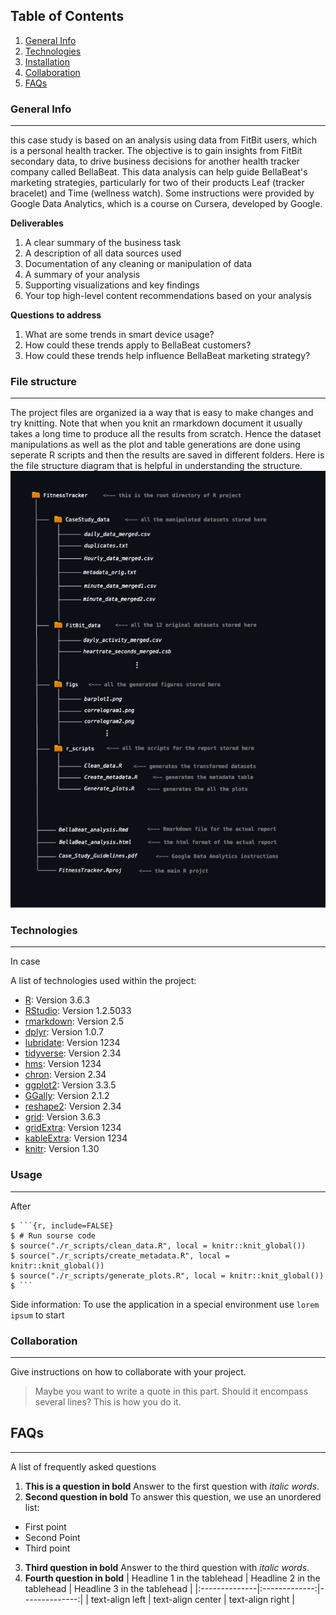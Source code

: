 ## Table of Contents
1. [General Info](#general-info)
2. [Technologies](#technologies)
3. [Installation](#installation)
4. [Collaboration](#collaboration)
5. [FAQs](#faqs)
### General Info
***
this case study is based on an analysis using data from FitBit users, which is a personal health tracker. The objective is to gain insights from FitBit secondary data, to drive business decisions for another health tracker company called BellaBeat. This data analysis can help guide BellaBeat's marketing strategies, particularly for two of their products Leaf (tracker bracelet) and Time (wellness watch). Some instructions were provided by Google Data Analytics, which is a course on Cursera, developed by Google.

**Deliverables**

1. A clear summary of the business task
2. A description of all data sources used
3. Documentation of any cleaning or manipulation of data
4. A summary of your analysis
5. Supporting visualizations and key findings
6. Your top high-level content recommendations based on your analysis

**Questions to address**

1. What are some trends in smart device usage?
2. How could these trends apply to BellaBeat customers?
3. How could these trends help influence BellaBeat marketing strategy?
### File structure
***
The project files are organized ia a way that is easy to make changes and try knitting. Note that when you knit an rmarkdown document it usually takes a long time to produce all the results from scratch. Hence the dataset manipulations as well as the plot and table generations are done using seperate R scripts and then the results are saved in different folders. Here is the file structure diagram that is helpful in understanding the structure.
![Image text](https://github.com/v-Vahe/FItnessTracker_Case_Study/blob/main/figs/file_structure_diagram.jpg) 
### Technologies
***
In case 

A list of technologies used within the project:
* [R](https://example.com): Version 3.6.3
* [RStudio](https://example.com): Version 1.2.5033
* [rmarkdown](https://example.com): Version 2.5 
* [dplyr](https://example.com): Version 1.0.7  
* [lubridate](https://example.com): Version 1234
* [tidyverse](https://example.com): Version 2.34
* [hms](https://example.com): Version 1234
* [chron](https://example.com): Version 2.34
* [ggplot2](https://example.com): Version 3.3.5  
* [GGally](https://example.com): Version 2.1.2 
* [reshape2](https://example.com): Version 2.34
* [grid](https://example.com): Version 3.6.3 
* [gridExtra](https://example.com): Version 1234
* [kableExtra](https://example.com): Version 1234
* [knitr](https://example.com): Version 1.30 
### Usage
***

After
```
$ ```{r, include=FALSE}
$ # Run sourse code
$ source("./r_scripts/clean_data.R", local = knitr::knit_global())
$ source("./r_scripts/create_metadata.R", local = knitr::knit_global())
$ source("./r_scripts/generate_plots.R", local = knitr::knit_global())
$ ```
```
Side information: To use the application in a special environment use ```lorem ipsum``` to start
### Collaboration
***
Give instructions on how to collaborate with your project.
> Maybe you want to write a quote in this part. 
> Should it encompass several lines?
> This is how you do it.
## FAQs
***
A list of frequently asked questions
1. **This is a question in bold**
Answer to the first question with _italic words_. 
2. __Second question in bold__ 
To answer this question, we use an unordered list:
* First point
* Second Point
* Third point
3. **Third question in bold**
Answer to the third question with *italic words*.
4. **Fourth question in bold**
| Headline 1 in the tablehead | Headline 2 in the tablehead | Headline 3 in the tablehead |
|:--------------|:-------------:|--------------:|
| text-align left | text-align center | text-align right |
